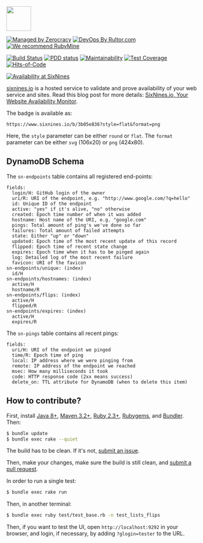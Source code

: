 <img src="https://www.sixnines.io/images/logo.png" width="64px" height="64px"/>

[![Managed by Zerocracy](https://www.0crat.com/badge/C6MATTB7E.svg)](https://www.0crat.com/p/C6MATTB7E)
[![DevOps By Rultor.com](http://www.rultor.com/b/yegor256/sixnines)](http://www.rultor.com/p/yegor256/sixnines)
[![We recommend RubyMine](https://www.elegantobjects.org/rubymine.svg)](https://www.jetbrains.com/ruby/)

[![Build Status](https://travis-ci.org/yegor256/sixnines.svg)](https://travis-ci.org/yegor256/sixnines)
[![PDD status](http://www.0pdd.com/svg?name=yegor256/sixnines)](http://www.0pdd.com/p?name=yegor256/sixnines)
[![Maintainability](https://api.codeclimate.com/v1/badges/c3b56d829753998ee405/maintainability)](https://codeclimate.com/github/yegor256/sixnines/maintainability)
[![Test Coverage](https://img.shields.io/codecov/c/github/yegor256/sixnines.svg)](https://codecov.io/github/yegor256/sixnines?branch=master)
[![Hits-of-Code](https://hitsofcode.com/github/yegor256/sixnines)](https://hitsofcode.com/view/github/yegor256/sixnines)

[![Availability at SixNines](https://www.sixnines.io/b/3b05e836)](https://www.sixnines.io/h/3b05e836)

[sixnines.io](https://www.sixnines.io) is a hosted service to validate
and prove availability of your web service and sites. Read this blog
post for more details:
[SixNines.io, Your Website Availability Monitor](http://www.yegor256.com/2017/04/25/sixnines.html).

The badge is available as:

```
https://www.sixnines.io/b/3b05e836?style=flat&format=png
```

Here, the `style` parameter can be either `round` or `flat`.
The `format` parameter can be either `svg` (106x20) or `png` (424x80).

## DynamoDB Schema

The `sn-endpoints` table contains all registered end-points:

```
fields:
  login/H: GitHub login of the owner
  uri/R: URI of the endpoint, e.g. "http://www.google.com/?q=hello"
  id: Unique ID of the endpoint
  active: "yes" if it's alive, "no" otherwise
  created: Epoch time number of when it was added
  hostname: Host name of the URI, e.g. "google.com"
  pings: Total amount of ping's we've done so far
  failures: Total amount of failed attempts
  state: Either "up" or "down"
  updated: Epoch time of the most recent update of this record
  flipped: Epoch time of recent state change
  expires: Epoch time when it has to be pinged again
  log: Detailed log of the most recent failure
  favicon: URI of the favicon
sn-endpoints/unique: (index)
  id/H
sn-endpoints/hostnames: (index)
  active/H
  hostname/R
sn-endpoints/flips: (index)
  active/H
  flipped/R
sn-endpoints/expires: (index)
  active/H
  expires/R
```

The `sn-pings` table contains all recent pings:

```
fields:
  uri/H: URI of the endpoint we pinged
  time/R: Epoch time of ping
  local: IP address where we were pinging from
  remote: IP address of the endpoint we reached
  msec: How many milliseconds it took
  code: HTTP response code (2xx means success)
  delete_on: TTL attribute for DynamoDB (when to delete this item)
```

## How to contribute?

First, install
[Java 8+](https://java.com/en/download/),
[Maven 3.2+](https://maven.apache.org/),
[Ruby 2.3+](https://www.ruby-lang.org/en/documentation/installation/),
[Rubygems](https://rubygems.org/pages/download),
and
[Bundler](https://bundler.io/).
Then:

```bash
$ bundle update
$ bundle exec rake --quiet
```

The build has to be clean. If it's not, [submit an issue](https://github.com/zold-io/out/issues).

Then, make your changes, make sure the build is still clean,
and [submit a pull request](https://www.yegor256.com/2014/04/15/github-guidelines.html).

In order to run a single test:

```bash
$ bundle exec rake run
```

Then, in another terminal:

```bash
$ bundle exec ruby test/test_base.rb -n test_lists_flips
```

Then, if you want to test the UI, open `http://localhost:9292` in your browser,
and login, if necessary, by adding `?glogin=tester` to the URL.
